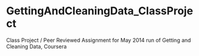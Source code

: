 GettingAndCleaningData_ClassProject
===================================

Class Project / Peer Reviewed Assignment for May 2014 run of Getting and Cleaning Data, Coursera
